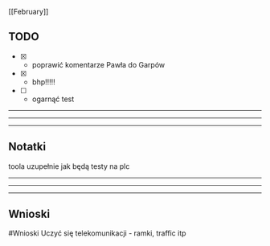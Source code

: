 [[February]]

## TODO
- [x] - poprawić komentarze Pawła do Garpów
- [x] - bhp!!!!!
- [ ] - ogarnąć test

---
---
---
## Notatki
toola uzupełnie jak będą testy na plc



---
---
---
## Wnioski
#Wnioski Uczyć się telekomunikacji - ramki, traffic itp